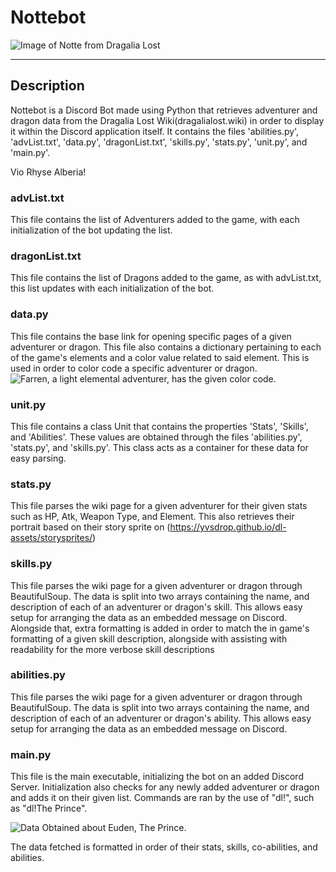 # Nottebot
![Image of Notte from Dragalia Lost](https://yvsdrop.github.io/dl-assets/storysprites/100007_10/100007_10.png)

---

## Description
Nottebot is a Discord Bot made using Python that retrieves adventurer and dragon data from the Dragalia Lost Wiki(dragalialost.wiki) in order to display it within the Discord application itself. It contains the files 'abilities.py', 'advList.txt', 'data.py', 'dragonList.txt', 'skills.py', 'stats.py', 'unit.py', and 'main.py'.

Vio Rhyse Alberia!

### advList.txt
This file contains the list of Adventurers added to the game, with each initialization of the bot updating the list.

### dragonList.txt
This file contains the list of Dragons added to the game, as with advList.txt, this list updates with each initialization of the bot.

### data.py
This file contains the base link for opening specific pages of a given adventurer or dragon. This file also contains a dictionary pertaining to each of the game's elements and a color value related to said element. This is used in order to color code a specific adventurer or dragon.
![Farren, a light elemental adventurer, has the given color code.](https://cdn.discordapp.com/attachments/876171522614652940/1058587365469343874/image.png)

### unit.py
This file contains a class Unit that contains the properties 'Stats', 'Skills', and 'Abilities'. These values are obtained through the files 'abilities.py', 'stats.py', and 'skills.py'. This class acts as a container for these data for easy parsing.

### stats.py
This file parses the wiki page for a given adventurer for their given stats such as HP, Atk, Weapon Type, and Element. This also retrieves their portrait based on their story sprite on (https://yvsdrop.github.io/dl-assets/storysprites/)

### skills.py
This file parses the wiki page for a given adventurer or dragon through BeautifulSoup. The data is split into two arrays containing the name, and description of each of an adventurer or dragon's skill. This allows easy setup for arranging the data as an embedded message on Discord. Alongside that, extra formatting is added in order to match the in game's formatting of a given skill description, alongside with assisting with readability for the more verbose skill descriptions

### abilities.py
This file parses the wiki page for a given adventurer or dragon through BeautifulSoup. The data is split into two arrays containing the name, and description of each of an adventurer or dragon's ability. This allows easy setup for arranging the data as an embedded message on Discord.

### main.py
This file is the main executable, initializing the bot on an added Discord Server. Initialization also checks for any newly added adventurer or dragon and adds it on their given list. Commands are ran by the use of "dl!<advName or dragonName>", such as "dl!The Prince".

![Data Obtained about Euden, The Prince.](https://cdn.discordapp.com/attachments/876171522614652940/1058591228201017374/image.png)

The data fetched is formatted in order of their stats, skills, co-abilities, and abilities.
